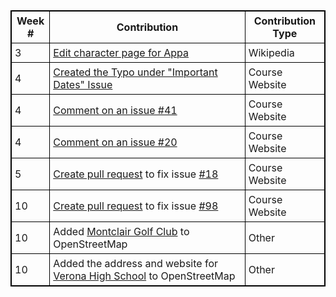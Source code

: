 |**Week #**|**Contribution**|**Contribution Type**|
|----------|----------------|---------------------|
|3|[Edit character page for Appa](<https://en.wikipedia.org/w/index.php?title=Appa_(character)&oldid=825221947>)|Wikipedia|
|4|[Created the Typo under "Important Dates" Issue](https://github.com/joannakl/cs480_s18/issues/42)|Course Website|
|4|[Comment on an issue #41](https://github.com/joannakl/cs480_s18/issues/41)|Course Website|
|4|[Comment on an issue #20](https://github.com/joannakl/cs480_s18/issues/20)|Course Website|
|5|[Create pull request](https://github.com/joannakl/cs480_s18/pull/72) to fix issue [#18](https://github.com/joannakl/cs480_s18/issues/18)|Course Website|
|10|[Create pull request](https://github.com/joannakl/cs480_s18/pull/103) to fix issue [#98](https://github.com/joannakl/cs480_s18/issues/98)|Course Website|
|10|Added [Montclair Golf Club](https://www.openstreetmap.org/changeset/57904543) to OpenStreetMap|Other|
|10|Added the address and website for [Verona High School](https://www.openstreetmap.org/changeset/57904639) to OpenStreetMap|Other|

<style>
    table {
        border-collapse:collapse;
        border: 1px solid black;
    }
    th, td {
        border: 1px solid black;
        padding: 5px;
    }
</style>
